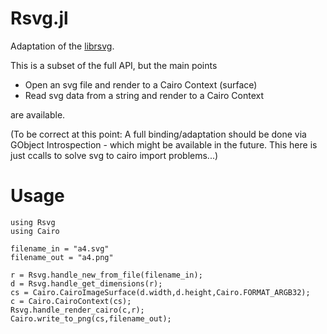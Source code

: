 Rsvg.jl
=======

Adaptation of the [librsvg](https://wiki.gnome.org/LibRsvg?action=show]).

This is a subset of the full API, but the main points

* Open an svg file and render to a Cairo Context (surface)
* Read svg data from a string and render to a Cairo Context

are available.

(To be correct at this point: A full binding/adaptation should be done via GObject Introspection - which might be available in the future. This here is just ccalls to solve svg to cairo import problems...)

Usage
=====
```
using Rsvg
using Cairo

filename_in = "a4.svg"
filename_out = "a4.png"

r = Rsvg.handle_new_from_file(filename_in);
d = Rsvg.handle_get_dimensions(r);
cs = Cairo.CairoImageSurface(d.width,d.height,Cairo.FORMAT_ARGB32);
c = Cairo.CairoContext(cs);
Rsvg.handle_render_cairo(c,r);
Cairo.write_to_png(cs,filename_out);
```
